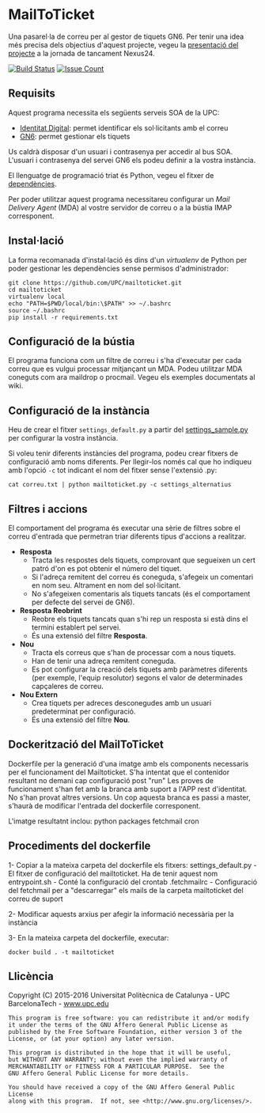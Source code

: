 MailToTicket
============

Una pasarel·la de correu per al gestor de tiquets GN6. 
Per tenir una idea més precisa dels objectius d'aquest projecte, vegeu la [presentació del projecte](http://www.slideshare.net/angelaguilera/mailtoticket-presentaci-final-de-projecte) a la jornada de tancament Nexus24.

[![Build Status](https://secure.travis-ci.org/UPC/mailtoticket.png?branch=master)](http://travis-ci.org/UPC/mailtoticket) [![Issue Count](https://codeclimate.com/github/UPC/mailtoticket/badges/issue_count.svg)](https://codeclimate.com/github/UPC/mailtoticket)

Requisits
---------

Aquest programa necessita els següents serveis SOA de la UPC:

*   [Identitat Digital](https://bus-soa.upc.edu/GestioIdentitat/Personesv6?wsdl): permet identificar els sol·licitants amb el correu
*   [GN6](https://bus-soa.upc.edu/gN6/GestioTiquetsv2?wsdl): permet gestionar els tiquets

Us caldrà disposar d'un usuari i contrasenya per accedir al bus SOA.
L'usuari i contrasenya del servei GN6 els podeu definir a la vostra instància.

El llenguatge de programació triat és Python, vegeu el fitxer de [dependències](requirements.txt).

Per poder utilitzar aquest programa necessitareu configurar un _Mail Delivery Agent_ (MDA) al vostre servidor de correu o a la bústia IMAP corresponent.

Instal·lació
------------

La forma recomanada d'instal·lació és dins d'un _virtualenv_ de Python per poder gestionar les dependències sense permisos d'administrador:

```
git clone https://github.com/UPC/mailtoticket.git
cd mailtoticket
virtualenv local
echo "PATH=$PWD/local/bin:\$PATH" >> ~/.bashrc
source ~/.bashrc
pip install -r requirements.txt
```

Configuració de la bústia
-------------------------

El programa funciona com un filtre de correu i s'ha d'executar per cada correu que es vulgui processar mitjançant un MDA.
Podeu utilitzar MDA coneguts com ara maildrop o procmail. Vegeu els exemples documentats al wiki.

Configuració de la instància
----------------------------

Heu de crear el fitxer `settings_default.py` a partir del [settings_sample.py](settings_sample.py) per configurar la vostra instància.

Si voleu tenir diferents instàncies del programa, podeu crear fitxers de configuració amb noms diferents.
Per llegir-los només cal que ho indiqueu amb l'opció `-c` tot indicant el nom del fitxer sense l'extensió .py:

```
cat correu.txt | python mailtoticket.py -c settings_alternatius
```

Filtres i accions
-----------------

El comportament del programa és executar una sèrie de filtres sobre el correu d'entrada que permetran triar diferents tipus d'accions a realitzar.

*   **Resposta**
    *   Tracta les respostes dels tiquets, comprovant que segueixen un cert patró d'on es pot obtenir el número del tiquet.
    *   Si l'adreça remitent del correu és coneguda, s'afegeix un comentari en nom seu. Altrament en nom del sol·licitant.
    *   No s'afegeixen comentaris als tiquets tancats (és el comportament per defecte del servei de GN6).
*   **Resposta Reobrint**
    *   Reobre els tiquets tancats quan s'hi rep un resposta si està dins el termini establert pel servei.
    *   És una extensió del filtre **Resposta**.
*   **Nou**
    *   Tracta els correus que s'han de processar com a nous tiquets.
    *   Han de tenir una adreça remitent coneguda.
    *   Es pot configurar la creació dels tiquets amb paràmetres diferents (per exemple, l'equip resolutor) segons el valor de determinades capçaleres de correu.
*   **Nou Extern**
    *   Crea tiquets per adreces desconegudes amb un usuari predeterminat per configuració.
    *   És una extensió del filtre **Nou**.
	
	
	
Dockerització del MailToTicket
------------------------------
Dockerfile per la generació d'una imatge amb els components necessaris per el funcionament del Mailtoticket.
S'ha intentat que el contenidor resultant no demani cap configuració post "run"
Les proves de funcionament s'han fet amb la branca amb suport a l'APP rest d'identitat. No s'han provat altres versions.
Un cop aquesta branca es passi a master, s'haurà de modificar l'entrada del dockerfile corresponent.

L'imatge resultatnt inclou:
	python packages
	fetchmail
	cron

Procediments del dockerfile
---------------------------
1- Copiar a la mateixa carpeta del dockerfile els fitxers:
	settings_default.py - El fitxer de configuració del mailtoticket. Ha de tenir aquest nom
	entrypoint.sh		- Conté la configuració del crontab
	.fetchmailrc		- Configuració del fetchmail per a "descarregar" els mails de la carpeta mailtoticket del correu de suport
	
2- Modificar aquests arxius per afegir la informació necessària per la instància

3- En la mateixa carpeta del dockerfile, executar:

	docker build . -t mailtoticket


Llicència
---------

Copyright (C) 2015-2016 Universitat Politècnica de Catalunya - UPC BarcelonaTech - www.upc.edu

```
This program is free software: you can redistribute it and/or modify
it under the terms of the GNU Affero General Public License as
published by the Free Software Foundation, either version 3 of the
License, or (at your option) any later version.

This program is distributed in the hope that it will be useful,
but WITHOUT ANY WARRANTY; without even the implied warranty of
MERCHANTABILITY or FITNESS FOR A PARTICULAR PURPOSE.  See the
GNU Affero General Public License for more details.

You should have received a copy of the GNU Affero General Public License
along with this program.  If not, see <http://www.gnu.org/licenses/>.
```
